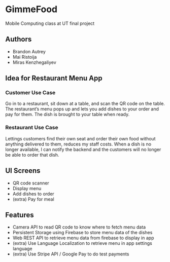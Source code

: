 # GimmeFood

Mobile Computing class at UT final project

## Authors

- Brandon Autrey
- Mai Ristoija
- Miras Kenzhegaliyev

## Idea for Restaurant Menu App

### Customer Use Case

Go in to a restaurant, sit down at a table, and scan the QR code on the table. The restaurant’s menu pops up and lets you add dishes to your order and pay for them. The dish is brought to your table when ready.

### Restaurant Use Case

Lettings customers find their own seat and order their own food without anything delivered to them, reduces my staff costs. When a dish is no longer available, I can notify the backend and the customers will no longer be able to order that dish.

## UI Screens

- QR code scanner
- Display menu
- Add dishes to order
- (extra) Pay for meal

## Features

- Camera API to read QR code to know where to fetch menu data
- Persistent Storage using Firebase to store menu data of the dishes
- Web REST API to retrieve menu data from firebase to display in app
- (extra) Use Language Localization to retrieve menu in app settings language
- (extra) Use Stripe API / Google Pay to do test payments
